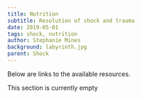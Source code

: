 ```yaml
---
title: Nutrition
subtitle: Resolution of shock and trauma
date: 2019-05-01
tags: shock, nutrition
author: Stephanie Mines
background: labyrinth.jpg
parent: Shock
---
```


Below are links to the available resources.

This section is currently empty
